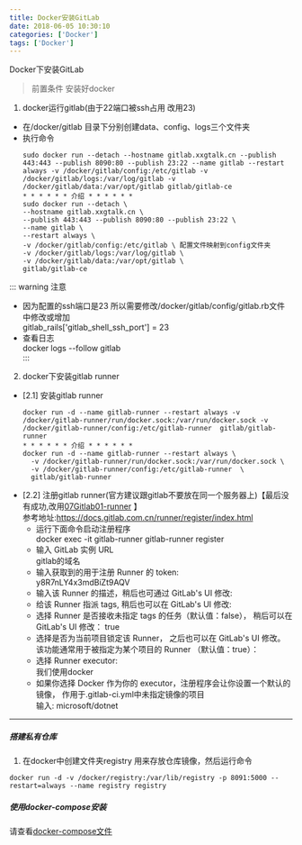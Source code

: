 ```yaml
---
title: Docker安装GitLab
date: 2018-06-05 10:30:10 
categories: ['Docker']
tags: ['Docker']
---
```


Docker下安装GitLab
<!-- more -->

> 前置条件 安装好docker  
1. docker运行gitlab(由于22端口被ssh占用 改用23)  
* 在/docker/gitlab 目录下分别创建data、config、logs三个文件夹  
* 执行命令
  ``` docker
  sudo docker run --detach --hostname gitlab.xxgtalk.cn --publish 443:443 --publish 8090:80 --publish 23:22 --name gitlab --restart always -v /docker/gitlab/config:/etc/gitlab -v /docker/gitlab/logs:/var/log/gitlab -v /docker/gitlab/data:/var/opt/gitlab gitlab/gitlab-ce
  * * * * * * 介绍 * * * * * *
  sudo docker run --detach \
  --hostname gitlab.xxgtalk.cn \
  --publish 443:443 --publish 8090:80 --publish 23:22 \ 
  --name gitlab \
  --restart always \
  -v /docker/gitlab/config:/etc/gitlab \ 配置文件映射到config文件夹
  -v /docker/gitlab/logs:/var/log/gitlab \
  -v /docker/gitlab/data:/var/opt/gitlab \
  gitlab/gitlab-ce
  ```
::: warning 注意
+ 因为配置的ssh端口是23 所以需要修改/docker/gitlab/config/gitlab.rb文件中修改或增加  
gitlab_rails['gitlab_shell_ssh_port'] = 23
+ 查看日志  
docker logs --follow gitlab  
:::
2. docker下安装gitlab runner  
+ [2.1] 安装gitlab runner
    ``` docker
    docker run -d --name gitlab-runner --restart always -v /docker/gitlab-runner/run/docker.sock:/var/run/docker.sock -v /docker/gitlab-runner/config:/etc/gitlab-runner  gitlab/gitlab-runner
    * * * * * * 介绍 * * * * * *
    docker run -d --name gitlab-runner --restart always \
      -v /docker/gitlab-runner/run/docker.sock:/var/run/docker.sock \
      -v /docker/gitlab-runner/config:/etc/gitlab-runner  \
      gitlab/gitlab-runner
    ```
+ [2.2] 注册gitlab runner(官方建议跟gitlab不要放在同一个服务器上)【最后没有成功,改用[07Gitlab01-runner](07GitLab01-runner.md) 】  
参考地址:https://docs.gitlab.com.cn/runner/register/index.html  
  * 运行下面命令启动注册程序  
  docker exec -it gitlab-runner gitlab-runner register  
  * 输入 GitLab 实例 URL  
  gitlab的域名  
  * 输入获取到的用于注册 Runner 的 token:  
  y8R7nLY4x3mdBiZt9AQV  
  *  输入该 Runner 的描述，稍后也可通过 GitLab's UI 修改:  
  *  给该 Runner 指派 tags, 稍后也可以在 GitLab's UI 修改:  
  *  选择 Runner 是否接收未指定 tags 的任务（默认值：false）， 稍后可以在 GitLab's UI 修改： true  
  *  选择是否为当前项目锁定该 Runner， 之后也可以在 GitLab's UI 修改。 该功能通常用于被指定为某个项目的 Runner （默认值：true）：  
  *  选择 Runner executor:  
 	我们使用docker  
  *  如果你选择 Docker 作为你的 executor，注册程序会让你设置一个默认的镜像， 作用于.gitlab-ci.yml中未指定镜像的项目  
输入: microsoft/dotnet  
---
##### 搭建私有仓库
1. 在docker中创建文件夹registry 用来存放仓库镜像，然后运行命令  
  ``` docker
  docker run -d -v /docker/registry:/var/lib/registry -p 8091:5000 --restart=always --name registry registry
  ```

##### 使用docker-compose安装
请查看[docker-compose文件](/images/assets/other-file/gitlab-docker-compose.yml) 
